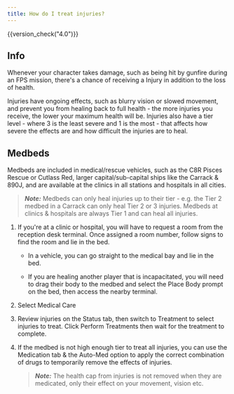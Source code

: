 ```yaml
---
title: How do I treat injuries?
---
```


{{version_check("4.0")}}

## Info

Whenever your character takes damage, such as being hit by gunfire during an FPS
mission, there's a chance of receiving a Injury in addition to the loss of
health.

Injuries have ongoing effects, such as blurry vision or slowed movement,
and prevent you from healing back to full health - the more injuries you
receive, the lower your maximum health will be. Injuries also have a tier
level - where 3 is the least severe and 1 is the most - that affects how severe
the effects are and how difficult the injuries are to heal.

## Medbeds

Medbeds are included in medical/rescue vehicles, such as the C8R Pisces Rescue
or Cutlass Red, larger capital/sub-capital ships like the Carrack & 890J, and
are available at the clinics in all stations and hospitals in all cities.

> ***Note:*** Medbeds can only heal injuries up to their tier - e.g. the Tier 2
> medbed in a Carrack can only heal Tier 2 or 3 injuries. Medbeds at clinics &
> hospitals are always Tier 1 and can heal all injuries.

1. If you're at a clinic or hospital, you will have to request a room from the
reception desk terminal. Once assigned a room number, follow signs to find the
room and lie in the bed.

    - In a vehicle, you can go straight to the medical bay and lie in the bed.

    - If you are healing another player that is incapacitated, you will need to
    drag their body to the medbed and select the Place Body prompt on the bed,
    then access the nearby terminal.

1. Select Medical Care

1. Review injuries on the Status tab, then switch to Treatment to select
injuries to treat. Click Perform Treatments then wait for the treatment to
complete.

1. If the medbed is not high enough tier to treat all injuries, you can use the
Medication tab & the Auto-Med option to apply the correct combination of drugs
to temporarily remove the effects of injuries.

    > ***Note:*** The health cap from injuries is not removed when they are
    > medicated, only their effect on your movement, vision etc.
